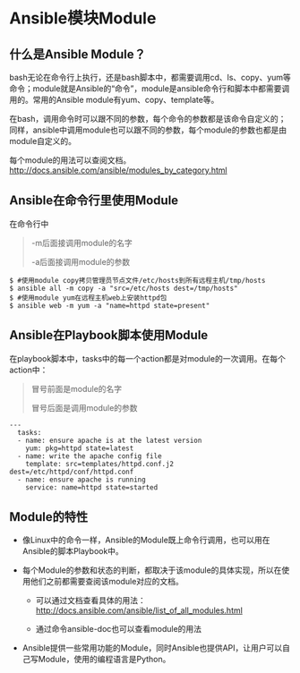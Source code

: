 # Ansible模块Module


## 什么是Ansible Module？

bash无论在命令行上执行，还是bash脚本中，都需要调用cd、ls、copy、yum等命令；module就是Ansible的“命令”，module是ansible命令行和脚本中都需要调用的。常用的Ansible module有yum、copy、template等。

在bash，调用命令时可以跟不同的参数，每个命令的参数都是该命令自定义的；同样，ansible中调用module也可以跟不同的参数，每个module的参数也都是由module自定义的。

每个module的用法可以查阅文档。http://docs.ansible.com/ansible/modules_by_category.html



## Ansible在命令行里使用Module

在命令行中

> -m后面接调用module的名字
>
> -a后面接调用module的参数

```
$ #使用module copy拷贝管理员节点文件/etc/hosts到所有远程主机/tmp/hosts
$ ansible all -m copy -a "src=/etc/hosts dest=/tmp/hosts"
$ #使用module yum在远程主机web上安装httpd包
$ ansible web -m yum -a "name=httpd state=present"

```


## Ansible在Playbook脚本使用Module

在playbook脚本中，tasks中的每一个action都是对module的一次调用。在每个action中：

> 冒号前面是module的名字
>
> 冒号后面是调用module的参数

```
---
  tasks:
  - name: ensure apache is at the latest version
    yum: pkg=httpd state=latest
  - name: write the apache config file
    template: src=templates/httpd.conf.j2 dest=/etc/httpd/conf/httpd.conf
  - name: ensure apache is running
    service: name=httpd state=started

```

## Module的特性

* 像Linux中的命令一样，Ansible的Module既上命令行调用，也可以用在Ansible的脚本Playbook中。

* 每个Module的参数和状态的判断，都取决于该module的具体实现，所以在使用他们之前都需要查阅该module对应的文档。

  * 可以通过文档查看具体的用法： http://docs.ansible.com/ansible/list_of_all_modules.html

  * 通过命令ansible-doc也可以查看module的用法

* Ansible提供一些常用功能的Module，同时Ansible也提供API，让用户可以自己写Module，使用的编程语言是Python。

